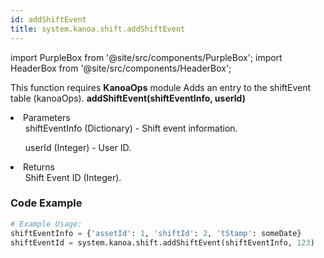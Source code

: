 ```yaml
---
id: addShiftEvent
title: system.kanoa.shift.addShiftEvent
---
```


import PurpleBox from '@site/src/components/PurpleBox';
import HeaderBox from '@site/src/components/HeaderBox';

<PurpleBox>This function requires <b>KanoaOps</b> module</PurpleBox>
<HeaderBox header="Description">Adds an entry to the shiftEvent table (kanoaOps).</HeaderBox>
<HeaderBox header="Syntax">
    <b>addShiftEvent(shiftEventInfo, userId)</b>
    <li>Parameters <br />
        <ul>shiftEventInfo (Dictionary) - Shift event information.</ul>
        <ul>userId (Integer) - User ID.</ul>
    </li>
    <li>Returns <br />
        <ul>Shift Event ID (Integer).</ul>
    </li>
</HeaderBox>

### Code Example

```python
# Example Usage:
shiftEventInfo = {'assetId': 1, 'shiftId': 2, 'tStamp': someDate}
shiftEventId = system.kanoa.shift.addShiftEvent(shiftEventInfo, 123)
